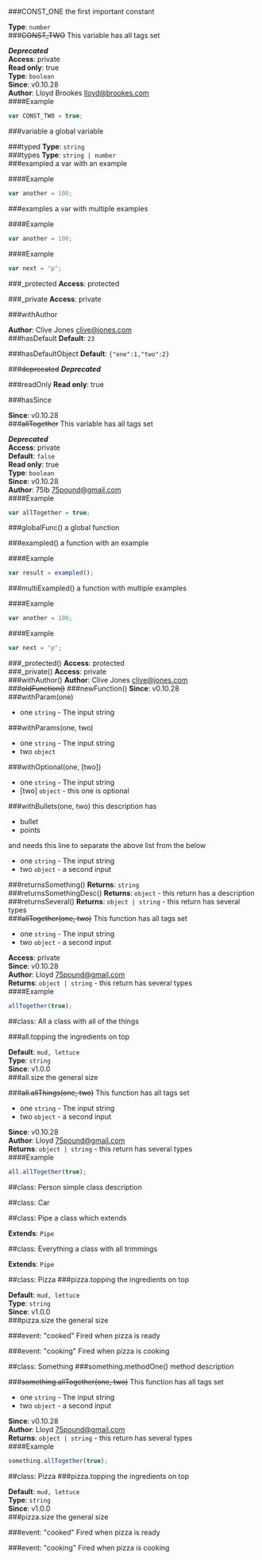 ###CONST_ONE
the first important constant

**Type**: `number`  
###~~CONST_TWO~~
This variable has all tags set

***Deprecated***  
**Access**: private  
**Read only**: true  
**Type**: `boolean`  
**Since**: v0.10.28  
**Author**: Lloyd Brookes <lloyd@brookes.com>  
####Example
```js
var CONST_TWO = true;
```
###variable
a global variable

  
###typed
**Type**: `string`  
###types
**Type**: `string | number`  
###exampled
a var with an example

  
####Example
```js
var another = 100;
```
###examples
a var with multiple examples

  
####Example
```js
var another = 100;
```
####Example
```js
var next = "p";
```
###_protected
**Access**: protected  
  
###_private
**Access**: private  
  
###withAuthor
  
**Author**: Clive Jones <clive@jones.com>  
###hasDefault
**Default**: `23`  
  
###hasDefaultObject
**Default**: `{"one":1,"two":2}`  
  
###~~deprecated~~
***Deprecated***  
  
###readOnly
**Read only**: true  
  
###hasSince
  
**Since**: v0.10.28  
###~~allTogether~~
This variable has all tags set

***Deprecated***  
**Access**: private  
**Default**: `false`  
**Read only**: true  
**Type**: `boolean`  
**Since**: v0.10.28  
**Author**: 75lb <75pound@gmail.com>  
####Example
```js
var allTogether = true;
```
###globalFunc()
a global function

###exampled()
a function with an example

####Example
```js
var result = exampled();
```
###multiExampled()
a function with multiple examples

####Example
```js
var another = 100;
```
####Example
```js
var next = "p";
```
###_protected()
**Access**: protected  
###_private()
**Access**: private  
###withAuthor()
**Author**: Clive Jones <clive@jones.com>  
###~~oldFunction()~~
###newFunction()
**Since**: v0.10.28  
###withParam(one)

- one `string` - The input string

###withParams(one, two)

- one `string` - The input string
- two `object`

###withOptional(one, [two])

- one `string` - The input string
- [two] `object` - this one is optional

###withBullets(one, two)
this description has 

- bullet
- points

and needs this line to separate the above list from the below


- one `string` - The input string
- two `object` - a second input

###returnsSomething()
**Returns**: `string`  
###returnsSomethingDesc()
**Returns**: `object` - this return has a description  
###returnsSeveral()
**Returns**: `object | string` - this return has several types  
###~~allTogether(one, two)~~
This function has all tags set


- one `string` - The input string
- two `object` - a second input

**Access**: private  
**Since**: v0.10.28  
**Author**: Lloyd <75pound@gmail.com>  
**Returns**: `object | string` - this return has several types  
####Example
```js
allTogether(true);
```

##class: All
a class with all of the things

###all.topping
the ingredients on top

**Default**: `mud, lettuce`  
**Type**: `string`  
**Since**: v1.0.0  
###all.size
the general size

  
###~~all.allThings(one, two)~~
This function has all tags set


- one `string` - The input string
- two `object` - a second input

**Since**: v0.10.28  
**Author**: Lloyd <75pound@gmail.com>  
**Returns**: `object | string` - this return has several types  
####Example
```js
all.allTogether(true);
```

##class: Person
simple class description


##class: Car

##class: Pipe
a class which extends

**Extends**: `Pipe`

##class: Everything
a class with all trimmings

**Extends**: `Pipe`

##class: Pizza
###pizza.topping
the ingredients on top

**Default**: `mud, lettuce`  
**Type**: `string`  
**Since**: v1.0.0  
###pizza.size
the general size

  
###event: "cooked"
Fired when pizza is ready

###event: "cooking"
Fired when pizza is cooking


##class: Something
###something.methodOne()
method description

###~~something.allTogether(one, two)~~
This function has all tags set


- one `string` - The input string
- two `object` - a second input

**Since**: v0.10.28  
**Author**: Lloyd <75pound@gmail.com>  
**Returns**: `object | string` - this return has several types  
####Example
```js
something.allTogether(true);
```

##class: Pizza
###pizza.topping
the ingredients on top

**Default**: `mud, lettuce`  
**Type**: `string`  
**Since**: v1.0.0  
###pizza.size
the general size

  
###event: "cooked"
Fired when pizza is ready

###event: "cooking"
Fired when pizza is cooking


